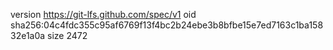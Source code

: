 version https://git-lfs.github.com/spec/v1
oid sha256:04c4fdc355c95af6769f13f4bc2b24ebe3b8bfbe15e7ed7163c1ba15832e1a0a
size 2472
